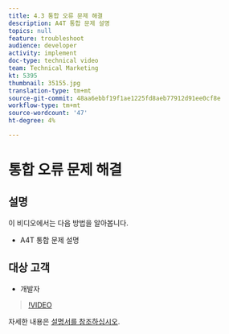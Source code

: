 ```yaml
---
title: 4.3 통합 오류 문제 해결
description: A4T 통합 문제 설명
topics: null
feature: troubleshoot
audience: developer
activity: implement
doc-type: technical video
team: Technical Marketing
kt: 5395
thumbnail: 35155.jpg
translation-type: tm+mt
source-git-commit: 48aa6ebbf19f1ae1225fd8aeb77912d91ee0cf8e
workflow-type: tm+mt
source-wordcount: '47'
ht-degree: 4%

---
```



# 통합 오류 문제 해결

## 설명

이 비디오에서는 다음 방법을 알아봅니다.

* A4T 통합 문제 설명

## 대상 고객

* 개발자

>[!VIDEO](https://video.tv.adobe.com/v/35155/?quality=12)

자세한 내용은 [설명서를 참조하십시오](https://docs.adobe.com/content/help/en/target/using/integrate/a4t/troubleshoot-a4t/a4t-troubleshooting.html).
